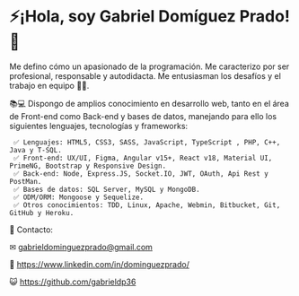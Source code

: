 # ⚡¡Hola, soy Gabriel Domíguez Prado! 🚀

Me defino cómo un apasionado de la programación. Me caracterizo por ser profesional, responsable y autodidacta. Me entusiasman los desafíos y el trabajo en equipo 💪😃.

📚💻 Dispongo de amplios conocimiento en desarrollo web, tanto en el área de Front-end como Back-end y bases de datos, manejando para ello los siguientes lenguajes, tecnologías y frameworks:

     ✅ Lenguajes: HTML5, CSS3, SASS, JavaScript, TypeScript , PHP, C++, Java y T-SQL.
     ✅ Front-end: UX/UI, Figma, Angular v15+, React v18, Material UI, PrimeNG, Bootstrap y Responsive Design.
     ✅ Back-end: Node, Express.JS, Socket.IO, JWT, OAuth, Api Rest y PostMan.
     ✅ Bases de datos: SQL Server, MySQL y MongoDB.
     ✅ ODM/ORM: Mongoose y Sequelize.
     ✅ Otros conocimientos: TDD, Linux, Apache, Webmin, Bitbucket, Git, GitHub y Heroku.

💬 Contacto:

✉ gabrieldominguezprado@gmail.com

💼 https://www.linkedin.com/in/dominguezprado/

😺 https://github.com/gabrieldp36
